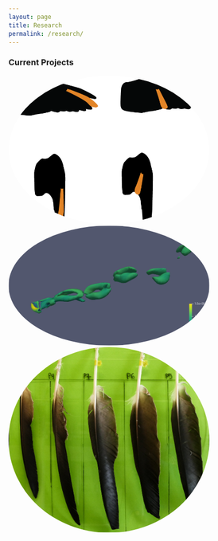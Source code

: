 ```yaml
---
layout: page
title: Research
permalink: /research/
---
```


<html>
<head>
<style>
img {
  border-radius: 50%;
}
* {
  box-sizing: border-box;
}

.column {
  float: left;
  width: 33.33%;
  padding: 5px;
  background-size:cover;
  background-position:center;
}

/* Clearfix (clear floats) */
.row::after {
  content: "";
  clear: both;
  display: table;
}
</style>
</head>
<body>

<h3>Current Projects</h3>

<div class="row">
  <div class="column">
    <img src="/images/ffint.png" alt="ffint" style="height=200">
  </div>
  <div class="column">
    <img src="/images/Q criterion.png" alt="cfd" style="height=200">
  </div>
  <div class="column">
    <img src="/images/feathers.JPG" alt="feamorph" style="height=200">
  </div>
</div>

</body>
</html>
